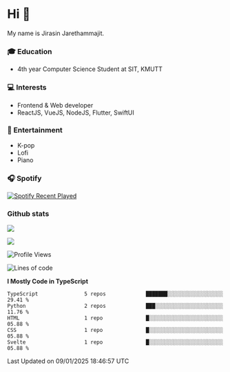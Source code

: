 # Hi 👋
My name is Jirasin Jarethammajit. 
### 🎓 Education
- 4th year Computer Science Student at SIT, KMUTT
### 💻 Interests
- Frontend & Web developer
- ReactJS, VueJS, NodeJS, Flutter, SwiftUI
### 🎵 Entertainment
- K-pop
- Lofi
- Piano
### 🎧 Spotify
[![Spotify Recent Played](https://spotify-recently-played-readme.vercel.app/api?user=21xjchjcwtzuuwvp2l56ldaoi&width=600)](https://open.spotify.com/user/21xjchjcwtzuuwvp2l56ldaoi)

### Github stats
[![](https://github-readme-stats.vercel.app/api/top-langs/?username=jirasin02&layout=compact&theme=nightowl)]()

[![](https://github-readme-stats.vercel.app/api?username=jirasin02&show_icons=true&theme=nightowl)]()

<!--START_SECTION:waka-->
![Profile Views](http://img.shields.io/badge/Profile%20Views-0-blue)

![Lines of code](https://img.shields.io/badge/From%20Hello%20World%20I%27ve%20Written-355.5%20thousand%20lines%20of%20code-blue)

**I Mostly Code in TypeScript** 

```text
TypeScript               5 repos             ███████░░░░░░░░░░░░░░░░░░   29.41 % 
Python                   2 repos             ███░░░░░░░░░░░░░░░░░░░░░░   11.76 % 
HTML                     1 repo              █░░░░░░░░░░░░░░░░░░░░░░░░   05.88 % 
CSS                      1 repo              █░░░░░░░░░░░░░░░░░░░░░░░░   05.88 % 
Svelte                   1 repo              █░░░░░░░░░░░░░░░░░░░░░░░░   05.88 % 
```




 Last Updated on 09/01/2025 18:46:57 UTC
<!--END_SECTION:waka-->

